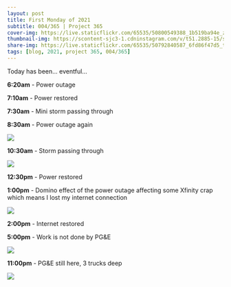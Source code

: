 ```yaml
---
layout: post
title: First Monday of 2021
subtitle: 004/365 | Project 365
cover-img: https://live.staticflickr.com/65535/50800549388_1b519ba94e_z.jpg
thumbnail-img: https://scontent-sjc3-1.cdninstagram.com/v/t51.2885-15/sh0.08/e35/s750x750/135107460_2697677120486700_3864243789945402201_n.jpg?_nc_ht=scontent-sjc3-1.cdninstagram.com&_nc_cat=100&_nc_ohc=Ew2QXFYqHEgAX-G-M8H&tp=1&oh=13933e7e125af2150fc9b59cc5fc4b05&oe=601C121D
share-img: https://live.staticflickr.com/65535/50792840587_6fd86f47d5_t.jpg
tags: [blog, 2021, project 365, 004/365]
---
```

Today has been... eventful... 

**6:20am** - Power outage

**7:10am** - Power restored

**7:30am** - Mini storm passing through

**8:30am** - Power outage again
<p class="post-img-wrap">
  <img src="https://live.staticflickr.com/65535/50801408097_98f033c062_b.jpg">
</p>

**10:30am** - Storm passing through
<p class="post-img-wrap">
  <img src="https://live.staticflickr.com/65535/50801291861_f7fab06e92_b.jpg">
</p>

**12:30pm** - Power restored

**1:00pm** - Domino effect of the power outage affecting some Xfinity crap which means I lost my internet connection
<p class="post-img-wrap">
  <img src="https://live.staticflickr.com/65535/50801868711_5907197571_b.jpg">
</p>

**2:00pm** - Internet restored

**5:00pm** - Work is not done by PG&E
<p class="post-img-wrap">
  <img src="https://live.staticflickr.com/65535/50801240023_427652e738_b.jpg">
</p>

**11:00pm** - PG&E still here, 3 trucks deep
<p class="post-img-wrap">
  <img src="https://scontent-sjc3-1.cdninstagram.com/v/t51.2885-15/e35/121497899_886867158742981_2072185397173203031_n.jpg?_nc_ht=scontent-sjc3-1.cdninstagram.com&_nc_cat=101&_nc_ohc=-FAe7N4FU4IAX-_sRxu&tp=1&oh=f27731266a10ee80a44f60de71e89057&oe=601CDE23">
</p>

